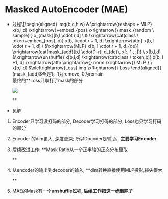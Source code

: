 # Masked AutoEncoder (MAE)
*   过程\\[\begin{aligned} img(b,c,h,w) & \xrightarrow{reshape + MLP} x(b,l,d) \xrightarrow{+embed_{pos} \xrightarrow{} mask_{random \ sample} } x_{mask}\[b,l \cdot r,d] \\ & \xrightarrow{cat(class \ token+embed_{pos}, x)} x\[b, l\cdot r + 1, d] \xrightarrow{attn} x\[b, l \cdot r + 1, d] \\ &\xrightarrow{MLP} x\[b, l \cdot r + 1, d_{de}] \xrightarrow{cat\[mask_{add}(b,l \cdot(1-r), d_{de}), x\[:, 1:, :]]} \\ x\[b,l,d] &\xrightarrow{unshuffle} x\[b,l,d] \xrightarrow{cat(class \ token,x)} x\[b, l +1, d] \xrightarrow{attn \xrightarrow{} norm \xrightarrow{} MLP } \\ x\[b,l,d] &\xleftrightarrow{Loss} img \xRightarrow{} Loss \end{aligned}]  
    (mask_{add}$全是1，1为remove, 0为remain  
    最终的**Loss只取打了mask的部分  
      
    ![](paste-c65ad4b8343e609a967422a8e6d16d4ef62c927b.png)  
      
    **
*   见解

1.  Encoder只学习没打码的部分, Decoder学习打码的部分, Loss也只学习打码的部分  
      
    
2.  Encoder 的dim更大, 深度更深; 所以Docoder是辅助，**主要学习Encoder**  
      
    
3.  后续改进工作: **Mask Ratio从一个正半轴的正态分布里取  
      
    **
4.  从encoder的输出到decoder的输入, **dim转换直接使用MLP投影,损失很大  
      
    **
5.  MAE的Mask有一个**unshuffle过程, 后续工作把这一步删除了**
